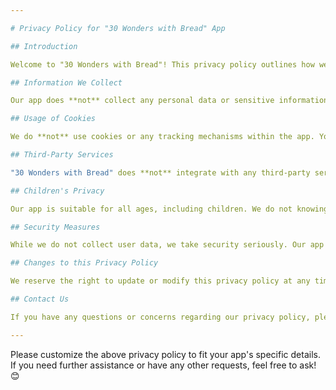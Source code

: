 ```yaml
---

# Privacy Policy for "30 Wonders with Bread" App

## Introduction

Welcome to "30 Wonders with Bread"! This privacy policy outlines how we handle user data within our Android app. We are committed to protecting your privacy and ensuring a safe and enjoyable experience while using our app. Please read this policy carefully to understand how we collect, use, and safeguard your information.

## Information We Collect

Our app does **not** collect any personal data or sensitive information from users. We do not request access to your contacts, location, or any other personal details. The app operates entirely offline, and no data is transmitted to external servers.

## Usage of Cookies

We do **not** use cookies or any tracking mechanisms within the app. Your privacy is our priority, and we respect your right to browse without being tracked.

## Third-Party Services

"30 Wonders with Bread" does **not** integrate with any third-party services or APIs that collect user data. We do not share your information with advertisers, analytics providers, or other external entities.

## Children's Privacy

Our app is suitable for all ages, including children. We do not knowingly collect any personal information from children under the age of 13. If you believe that your child has provided us with any personal data, please contact us immediately, and we will promptly delete it.

## Security Measures

While we do not collect user data, we take security seriously. Our app is designed to operate offline, minimizing any potential risks associated with data breaches or unauthorized access.

## Changes to this Privacy Policy

We reserve the right to update or modify this privacy policy at any time. Any changes will be reflected within the app, and we recommend checking this page periodically for updates.

## Contact Us

If you have any questions or concerns regarding our privacy policy, please feel free to contact us at ashishcjoseph96@gmail.com.

---
```


Please customize the above privacy policy to fit your app's specific details. If you need further assistance or have any other requests, feel free to ask! 😊
